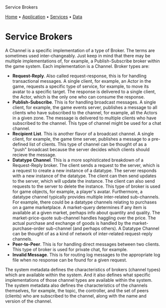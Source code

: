 


Service Brokers




[Home](./app_help.html) •
 [Application](./app_arch.html) •
 [Services](./svc_arch.html) •
 [Data](./data_arch.html)


# Service Brokers
A Channel is a specific implementation of a type of Broker. The terms are sometimes used inter-changeably. Just keep in mind that there may be multiple implementations of, for example, a Publish-Subscribe broker within the game system. Each implementation is a Channel.
 Broker types are:
 * **Request-Reply**. Also called request-response, this is for handling transactional messages. A single client, for example, an Actor in the game, requests a specific type of service, for example, to move its avatar to a specific target. The response is delivered to a single client, the Actor, which is the only one who can consume the response.
 * **Publish-Subscribe**. This is for handling broadcast messages. A single client, for example, the game events server, publishes a message to all clients who have subscribed to the channel, for example, all the Actors in a given zone. The message is delivered to multiple clients who have subscribed to the channel. This type of channel might be used for a chat channel.
 * **Recipient List**. This is another flavor of a broadcast channel. A single client, for example, the game time server, publishes a message to a pre-defined list of clients. This type of channel can be thought of as a "push" broadcast because the server decides which clients should recieve the message.
 * **Datatype Channel**. This is a more sophisticated breakdown of a Request-Reply broker. The client sends a request to the server, which is a request to create a new instance of a datatype. The server responds with a new instance of the datatype. The client can then send updates to the server, which will update the instance. The client can also send requests to the server to delete the instance. This type of broker is used for game objects, for example, a player's avatar. Furthermore, a datatype channel typically provides multiple inter-related sub-channels. For example, there could be a datatype channels relating to purchases on a game marketplace. A market-query determines if any item is available at a given market, perhaps info about quantity and quality. The market-price-quote sub-channel handles haggling over the price. The actual purchase and exchange of goods is handled by the market-purchase-order sub-channel (and perhaps others). A Datatype Channel can be thought of as a kind of network of inter-related request-reply channels.
 * **Peer-to-Peer**. This is for handling direct messages between two clients. This type of broker is used for private chat, for example.
 * **Invalid Message**. This is for routing log messages to the appropriate log file when no response can be found for a given request.


The system metadata defines the characteristics of brokers (channel types) which are available within the system. And it also defines what specific implementations of those channel types are available within the system. The system metadata also defines the characteristics of the channels themselves, for example, the topic, the controller, and the set of peers (clients) who are subscribed to the channel, along with the name and version of the channel.




